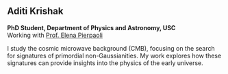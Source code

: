 
## Aditi Krishak   
 
**PhD Student, Department of Physics and Astronomy, USC**  
Working with [Prof. Elena Pierpaoli](https://dornsife.usc.edu/elena-pierpaolis-web-page/)  

  
I study the cosmic microwave background (CMB), focusing on the search for signatures of primordial non-Gaussianities. My work explores how these signatures can provide insights into the physics of the early universe.


<!--  
## Publications  
A list of my publications will be added here.  
-->
